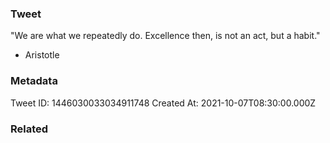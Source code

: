 ### Tweet
"We are what we repeatedly do. Excellence then, is not an act, but a habit." 

- Aristotle

### Metadata
Tweet ID: 1446030033034911748
Created At: 2021-10-07T08:30:00.000Z

### Related

